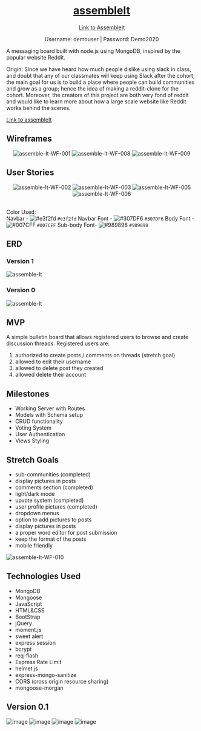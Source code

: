 <h1 align="center">
  <a href="https://assembleit.herokuapp.com/">
    assembleIt
  </a>
</h1>
<p align="center">
<p align="center"><a href="https://assembleit.herokuapp.com/">Link to AssembleIt</a></p>
<p align="center">Username: demouser | Password: Demo2020
</p>

<p align="center">
    <p>A messaging board built with node.js using MongoDB, inspired by the popular website Reddit.</p>
    <p>Origin: Since we have heard how much people dislike using slack in class, and doubt that any of our classmates will keep using Slack after the cohort, the main goal for us is to build a place where people can build communities and grow as a group; hence the idea of making a reddit-clone for the cohort. Moreover, the creators of this project are both very fond of reddit and would like to learn more about how a large scale website like Reddit works behind the scenes. </p>
    <a href="https://assembleit.herokuapp.com/">Link to assembleIt</a>
</p>

## Wireframes
<p align="center">
<img src="https://i.ibb.co/4NbwHqx/assemble-It-WF-001.png" alt="assemble-It-WF-001" border="0">
<img src="https://i.ibb.co/Y2gYGwC/assemble-It-WF-008.png" alt="assemble-It-WF-008" border="0">
<img src="https://i.ibb.co/9Nb570K/assemble-It-WF-009.png" alt="assemble-It-WF-009" border="0">
</p>

## User Stories
<p align="center">
<img src="https://i.ibb.co/TktxMrf/assemble-It-WF-002.png" alt="assemble-It-WF-002" border="0">
<img src="https://i.ibb.co/JFb4PjM/assemble-It-WF-003.png" alt="assemble-It-WF-003" border="0">
<img src="https://i.ibb.co/vZvhQqK/assemble-It-WF-005.png" alt="assemble-It-WF-005" border="0">
<img src="https://i.ibb.co/S3HDh6k/assemble-It-WF-006.png" alt="assemble-It-WF-006" border="0">


</br> Color Used: </br>
Navbar - ![#e3f2fd](https://via.placeholder.com/15/e3f2fd/000000?text=+) `#e3f2fd` Navbar Font - ![#307DF6](https://via.placeholder.com/15/307DF6/000000?text=+) `#307DF6` Body Font - ![#007CFF](https://via.placeholder.com/15/007CFF/000000?text=+) `#007CFF`  Sub-body Font- ![#989898](https://via.placeholder.com/15/989898/000000?text=+) `#989898`

</p>

## ERD
### Version 1
<p><img src="https://i.ibb.co/pjKRxYY/assemble-It.jpg" alt="assemble-It" border="0"></p>

### Version 0
<p><img src="https://i.ibb.co/qycvKVq/assemble-It.png" alt="assemble-It" border="0"></p>

## MVP
A simple bulletin board that allows registered users to browse and create discussion threads.
Registered users are:
1. authorized to create posts / comments on threads (stretch goal)
1. allowed to edit their username
1. allowed to delete post they created
1. allowed delete their account

## Milestones
- Working Server with Routes
- Models with Schema setup
- CRUD functionality
- Voting System
- User Authentication
- Views Styling

## Stretch Goals
- sub-communities (completed)
- display pictures in posts
- comments section  (completed)
- light/dark mode
- upvote system  (completed)
- user profile pictures (completed)
- dropdown menus
- option to add pictures to posts
- display pictures in posts
- a proper word editor for post submission
- keep the format of the posts
- mobile friendly
<img src="https://i.ibb.co/74T5t25/assemble-It-WF-010.png" alt="assemble-It-WF-010" border="0">

## Technologies Used
- MongoDB
- Mongoose
- JavaScript
- HTML&CSS
- BootStrap
- jQuery
- moment.js
- sweet alert
- express session
- bcrypt
- req-flash
- Express Rate Limit
- helmet.js
- express-mongo-sanitize
- CORS (cross origin resource sharing)
- mongoose-morgan


## Version 0.1
<img src="https://i.ibb.co/k6DmtG5/image.png" alt="image" border="0">
<img src="https://i.ibb.co/syX80tR/image.png" alt="image" border="0">
<img src="https://i.ibb.co/0sqw93k/image.png" alt="image" border="0">
<img src="https://i.ibb.co/pbVkPXx/image.png" alt="image" border="0">
